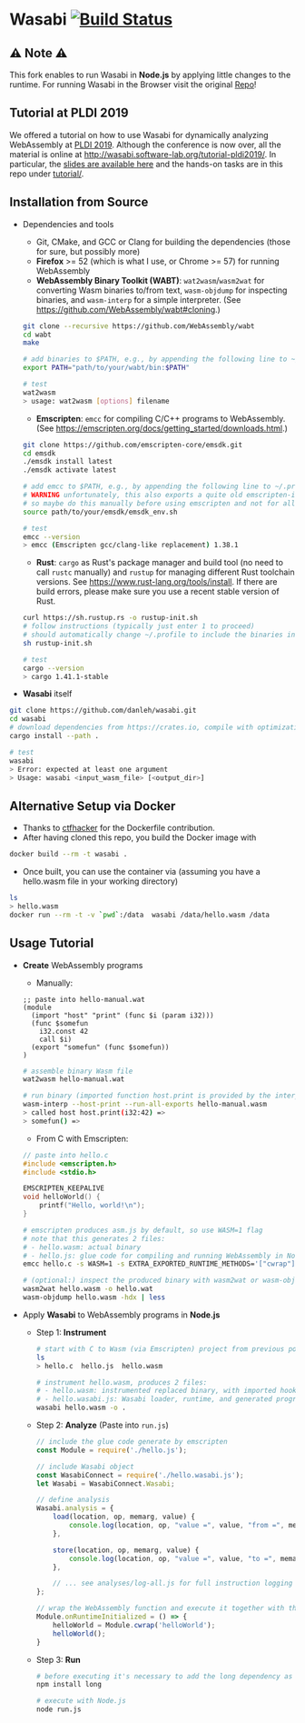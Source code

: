 # Wasabi [![Build Status](https://travis-ci.com/danleh/wasabi.svg?branch=master)](https://travis-ci.com/danleh/wasabi)

## :warning: Note :warning:
This fork enables to run Wasabi in **Node.js** by applying little changes to the runtime. For running Wasabi in the Browser visit the original [Repo](https://github.com/danleh/wasabi)!

## Tutorial at PLDI 2019

We offered a tutorial on how to use Wasabi for dynamically analyzing WebAssembly at [PLDI 2019](https://conf.researchr.org/home/pldi-2019). Although the conference is now over, all the material is online at http://wasabi.software-lab.org/tutorial-pldi2019/. In particular, the [slides are available here](http://wasabi.software-lab.org/wasabi_tutorial_slides.pdf) and the hands-on tasks are in this repo under [tutorial/](https://github.com/danleh/wasabi/tree/master/tutorial).

## Installation from Source

- Dependencies and tools
    * Git, CMake, and GCC or Clang for building the dependencies (those for sure, but possibly more)
    * **Firefox** >= 52 (which is what I use, or Chrome >= 57) for running WebAssembly
    * **WebAssembly Binary Toolkit (WABT)**: ```wat2wasm```/```wasm2wat``` for converting Wasm binaries to/from text, ```wasm-objdump``` for inspecting binaries, and ```wasm-interp``` for a simple interpreter. (See https://github.com/WebAssembly/wabt#cloning.)
    ```bash
    git clone --recursive https://github.com/WebAssembly/wabt
    cd wabt
    make
    
    # add binaries to $PATH, e.g., by appending the following line to ~/.profile or ~/.bashrc
    export PATH="path/to/your/wabt/bin:$PATH"
    
    # test
    wat2wasm
    > usage: wat2wasm [options] filename
    ```
    
    * **Emscripten**: ```emcc``` for compiling C/C++ programs to WebAssembly. (See https://emscripten.org/docs/getting_started/downloads.html.)
    ```bash
    git clone https://github.com/emscripten-core/emsdk.git
    cd emsdk
    ./emsdk install latest
    ./emsdk activate latest
    
    # add emcc to $PATH, e.g., by appending the following line to ~/.profile or ~/.bashrc
    # WARNING unfortunately, this also exports a quite old emscripten-included clang version,
    # so maybe do this manually before using emscripten and not for all shells. 
    source path/to/your/emsdk/emsdk_env.sh
    
    # test
    emcc --version
    > emcc (Emscripten gcc/clang-like replacement) 1.38.1
    ``` 
    
    * **Rust**: ```cargo``` as Rust's package manager and build tool (no need to call ```rustc``` manually) and ```rustup``` for managing different Rust toolchain versions. See https://www.rust-lang.org/tools/install. If there are build errors, please make sure you use a recent stable version of Rust.
    ```bash
    curl https://sh.rustup.rs -o rustup-init.sh
    # follow instructions (typically just enter 1 to proceed)
    # should automatically change ~/.profile to include the binaries in $PATH
    sh rustup-init.sh
    
    # test
    cargo --version
    > cargo 1.41.1-stable
    ```

- **Wasabi** itself
```bash
git clone https://github.com/danleh/wasabi.git
cd wasabi
# download dependencies from https://crates.io, compile with optimizations, make wasabi binary available in $PATH
cargo install --path .

# test
wasabi
> Error: expected at least one argument
> Usage: wasabi <input_wasm_file> [<output_dir>]
```

## Alternative Setup via Docker

- Thanks to [ctfhacker](https://github.com/ctfhacker) for the Dockerfile contribution.
- After having cloned this repo, you build the Docker image with
```bash
docker build --rm -t wasabi .
```
- Once built, you can use the container via (assuming you have a hello.wasm file in your working directory)
```bash
ls
> hello.wasm
docker run --rm -t -v `pwd`:/data  wasabi /data/hello.wasm /data
```

## Usage Tutorial

- **Create** WebAssembly programs
    * Manually:
    ```sexp
    ;; paste into hello-manual.wat
    (module
      (import "host" "print" (func $i (param i32)))
      (func $somefun
        i32.const 42
        call $i)
      (export "somefun" (func $somefun))
    )
    ```
    ```bash
    # assemble binary Wasm file
    wat2wasm hello-manual.wat
    
    # run binary (imported function host.print is provided by the interpreter)
    wasm-interp --host-print --run-all-exports hello-manual.wasm
    > called host host.print(i32:42) =>
    > somefun() =>
    ```
    
    * From C with Emscripten:
    ```C
    // paste into hello.c
    #include <emscripten.h>
    #include <stdio.h>

    EMSCRIPTEN_KEEPALIVE
    void helloWorld() {
        printf("Hello, world!\n");
    }
    ```
    ```bash
    # emscripten produces asm.js by default, so use WASM=1 flag
    # note that this generates 2 files: 
    # - hello.wasm: actual binary
    # - hello.js: glue code for compiling and running WebAssembly in Node.js
    emcc hello.c -s WASM=1 -s EXTRA_EXPORTED_RUNTIME_METHODS='["cwrap"]' -o hello.js

    # (optional:) inspect the produced binary with wasm2wat or wasm-objdump
    wasm2wat hello.wasm -o hello.wat
    wasm-objdump hello.wasm -hdx | less
    ```

- Apply **Wasabi** to WebAssembly programs in **Node.js** 
    * Step 1: **Instrument**
        ```bash
        # start with C to Wasm (via Emscripten) project from previous point, that is:  
        ls
        > hello.c  hello.js  hello.wasm
    
        # instrument hello.wasm, produces 2 files:
        # - hello.wasm: instrumented replaced binary, with imported hooks and calls to these hooks inserted between instructions
        # - hello.wasabi.js: Wasabi loader, runtime, and generated program-dependent JavaScript (low-level monomorphized hooks and statically extracted information about the binary)
        wasabi hello.wasm -o .
        ```

    * Step 2: **Analyze** (Paste into `run.js`)
        ```javascript
        // include the glue code generate by emscripten
        const Module = require('./hello.js');

        // include Wasabi object
        const WasabiConnect = require('./hello.wasabi.js');
        let Wasabi = WasabiConnect.Wasabi;

        // define analysis 
        Wasabi.analysis = {
            load(location, op, memarg, value) {
                console.log(location, op, "value =", value, "from =", memarg);
            },

            store(location, op, memarg, value) {
                console.log(location, op, "value =", value, "to =", memarg);
            },

            // ... see analyses/log-all.js for full instruction logging
        };

        // wrap the WebAssembly function and execute it together with the analysis
        Module.onRuntimeInitialized = () => {
            helloWorld = Module.cwrap('helloWorld');
            helloWorld();
        }
        ```

    * Step 3: **Run**
        ```bash
        # before executing it's necessary to add the long dependency as a npm package
        npm install long

        # execute with Node.js
        node run.js
        ```
